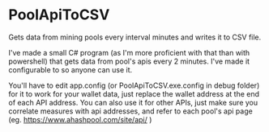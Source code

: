 # PoolApiToCSV
Gets data from mining pools every interval minutes and writes it to CSV file.

I've made a small C# program (as I'm more proficient with that than with powershell) that gets data from pool's apis every 2 minutes. I've made it configurable to so anyone can use it.

You'll have to edit app.config (or PoolApiToCSV.exe.config in debug folder) for it to work for your wallet data, just replace the wallet address at the end of each API address.
You can also use it for other APIs, just make sure you correlate measures with api addresses, and refer to each pool's api page (eg. https://www.ahashpool.com/site/api/ )
